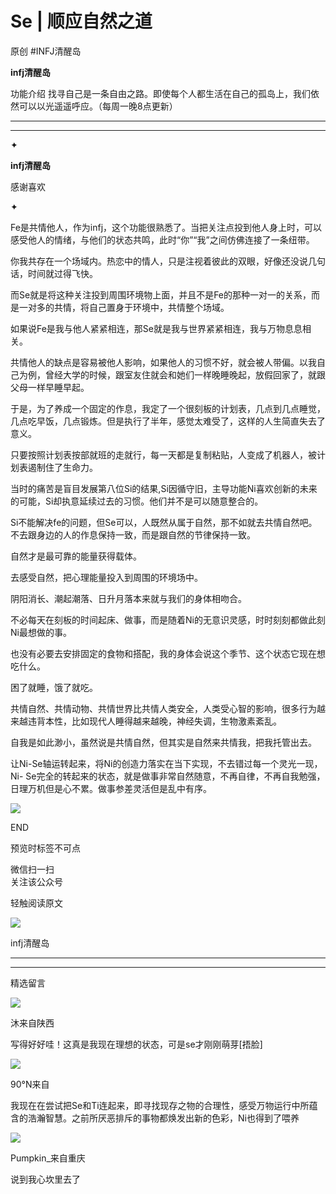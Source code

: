 #  Se | 顺应自然之道

原创  #INFJ清醒岛  

**infj清醒岛**



功能介绍  找寻自己是一条自由之路。即使每个人都生活在自己的孤岛上，我们依然可以以光遥遥呼应。（每周一晚8点更新）

__ __

__ _ _

✦

  

**infj清醒岛**

感谢喜欢

✦

Fe是共情他人，作为infj，这个功能很熟悉了。当把关注点投到他人身上时，可以感受他人的情绪，与他们的状态共鸣，此时“你”“我”之间仿佛连接了一条纽带。

你我共存在一个场域内。热恋中的情人，只是注视着彼此的双眼，好像还没说几句话，时间就过得飞快。

而Se就是将这种关注投到周围环境物上面，并且不是Fe的那种一对一的关系，而是一对多的共情，将自己置身于环境中，共情整个场域。

如果说Fe是我与他人紧紧相连，那Se就是我与世界紧紧相连，我与万物息息相关。

共情他人的缺点是容易被他人影响，如果他人的习惯不好，就会被人带偏。以我自己为例，曾经大学的时候，跟室友住就会和她们一样晚睡晚起，放假回家了，就跟父母一样早睡早起。

于是，为了养成一个固定的作息，我定了一个很刻板的计划表，几点到几点睡觉，几点吃早饭，几点锻炼。但是执行了半年，感觉太难受了，这样的人生简直失去了意义。

只要按照计划表按部就班的走就行，每一天都是复制粘贴，人变成了机器人，被计划表遏制住了生命力。

当时的痛苦是盲目发展第八位Si的结果,Si因循守旧，主导功能Ni喜欢创新的未来的可能，Si却执意延续过去的习惯。他们并不是可以随意整合的。

Si不能解决fe的问题，但Se可以，人既然从属于自然，那不如就去共情自然吧。不去跟身边的人的作息保持一致，而是跟自然的节律保持一致。

自然才是最可靠的能量获得载体。

去感受自然，把心理能量投入到周围的环境场中。

阴阳消长、潮起潮落、日升月落本来就与我们的身体相吻合。

不必每天在刻板的时间起床、做事，而是随着Ni的无意识灵感，时时刻刻都做此刻Ni最想做的事。

也没有必要去安排固定的食物和搭配，我的身体会说这个季节、这个状态它现在想吃什么。

困了就睡，饿了就吃。

共情自然、共情动物、共情世界比共情人类安全，人类受心智的影响，很多行为越来越违背本性，比如现代人睡得越来越晚，神经失调，生物激素紊乱。

自我是如此渺小，虽然说是共情自然，但其实是自然来共情我，把我托管出去。

让Ni-Se轴运转起来，将Ni的创造力落实在当下实现，不去错过每一个灵光一现，Ni-
Se完全的转起来的状态，就是做事非常自然随意，不再自律，不再自我勉强，日理万机但是心不累。做事参差灵活但是乱中有序。

  

![](https://mmbiz.qpic.cn/mmbiz_gif/7FiadXCUBpqt43ySAFleQonQAWQDMwvCPOiaiaFlUYSG8ibicVqc4d5rBa4niaAWr9DmauJ43FCich2gaNDU6PiaKZQf6w/640?wx_fmt=gif)

END  

预览时标签不可点

微信扫一扫  
关注该公众号



轻触阅读原文

![](http://mmbiz.qpic.cn/mmbiz_png/DZCdtia4bJxpcRrqEcIicNn7icChObS1Eqm6u2hlN1LGAHvlMHZg6O2a3A47KdeC6IqvVTuryNZQpDFQ1LX3JvT9w/0?wx_fmt=png)

infj清醒岛







****



****





精选留言

![](http://mmsns.qpic.cn/mmsns/iaxNB5XaibCeLTYWIUGCYm7cS1kFxTx4ibUSEBZJ6VnOdXPDItJ9PaGRg/0)

沐来自陕西

写得好好哇！这真是我现在理想的状态，可是se才刚刚萌芽[捂脸]

![](http://mmsns.qpic.cn/mmsns/iaxNB5XaibCeLTYWIUGCYm7cS1kFxTx4ibUSEBZJ6VnOdXPDItJ9PaGRg/0)

90°N来自

我现在在尝试把Se和Ti连起来，即寻找现存之物的合理性，感受万物运行中所蕴含的浩瀚智慧。之前所厌恶排斥的事物都焕发出新的色彩，Ni也得到了喂养

![](http://mmsns.qpic.cn/mmsns/iaxNB5XaibCeLTYWIUGCYm7cS1kFxTx4ibUSEBZJ6VnOdXPDItJ9PaGRg/0)

Pumpkin_来自重庆

说到我心坎里去了

